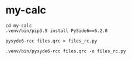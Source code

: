 # my-calc

```commandline
cd my-calc
.venv/bin/pip3.9 install PySide6==6.2.0
```

```commandline
pysyde6-rcc files.qrc > files_rc.py

.venv/bin/pysyde6-rcc files.qrc -o files_rc.py
```